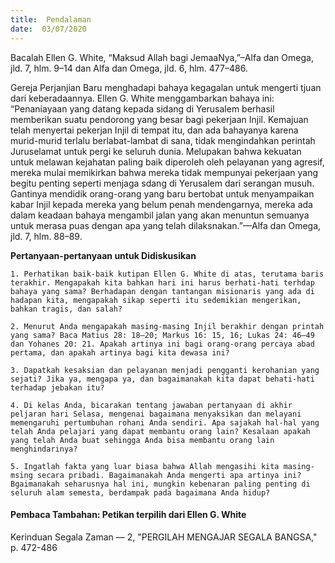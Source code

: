 ```yaml
---
title:  Pendalaman
date:  03/07/2020
---
```


Bacalah Ellen G. White, “Maksud Allah bagi JemaaNya,”–Alfa dan Omega, jld. 7, hlm. 9–14 dan Alfa dan Omega, jld. 6, hlm. 477–486.

Gereja Perjanjian Baru menghadapi bahaya kegagalan untuk mengerti tjuan dari keberadaannya. Ellen G. White menggambarkan bahaya ini: “Penaniayaan yang datang kepada sidang di Yerusalem berhasil memberikan suatu pendorong yang besar bagi pekerjaan Injil. Kemajuan telah menyertai pekerjan Injil di tempat itu, dan ada bahayanya karena murid-murid terlalu berlabat-lambat di sana, tidak mengindahkan perintah Juruselamat untuk pergi ke seluruh dunia. Melupakan bahwa kekuatan untuk melawan kejahatan paling baik diperoleh oleh pelayanan yang agresif, mereka mulai memikirkan bahwa mereka tidak mempunyai pekerjaan yang begitu penting seperti menjaga sdang di Yerusalem dari serangan musuh. Gantinya mendidik orang-orang yang baru bertobat untuk menyampaikan kabar Injil kepada mereka yang belum penah mendengarnya, mereka ada dalam keadaan bahaya mengambil jalan yang akan menuntun semuanya untuk merasa puas dengan apa yang telah dilaksnakan.”—Alfa dan Omega, jld. 7, hlm. 88–89.

**Pertanyaan-pertanyaan untuk Didiskusikan**

`1.	Perhatikan baik-baik kutipan Ellen G. White di atas, terutama baris terakhir. Mengapakah kita bahkan hari ini harus berhati-hati terhdap bahaya yang sama? Berhadapan dengan tantangan misionaris yang ada di hadapan kita, mengapakah sikap seperti itu sedemikian mengerikan, bahkan tragis, dan salah?`

`2.	Menurut Anda mengapakah masing-masing Injil berakhir dengan printah yang sama? Baca Matius 28: 18–20; Markus 16: 15, 16; Lukas 24: 46–49 dan Yohanes 20: 21. Apakah artinya ini bagi orang-orang percaya abad pertama, dan apakah artinya bagi kita dewasa ini?`

`3.	Dapatkah kesaksian dan pelayanan menjadi pengganti kerohanian yang sejati? Jika ya, mengapa ya, dan bagaimanakah kita dapat behati-hati terhadap jebakan itu?`

`4.	Di kelas Anda, bicarakan tentang jawaban pertanyaan di akhir peljaran hari Selasa, mengenai bagaimana menyaksikan dan melayani memengaruhi pertumbuhan rohani Anda sendiri. Apa sajakah hal-hal yang telah Anda pelajari yang dapat membantu orang lain? Kesalaan apakah yang telah Anda buat sehingga Anda bisa membantu orang lain menghindarinya?`

`5.	Ingatlah fakta yang luar biasa bahwa Allah mengasihi kita masing-msing secara pribadi. Bagaimanakah Anda mengerti apa artinya ini? Bgaimanakah seharusnya hal ini, mungkin kebenaran paling penting di seluruh alam semesta, berdampak pada bagaimana Anda hidup?`

#### Pembaca Tambahan: Petikan terpilih dari Ellen G. White

Kerinduan Segala Zaman — 2, "PERGILAH MENGAJAR SEGALA BANGSA," p. 472-486